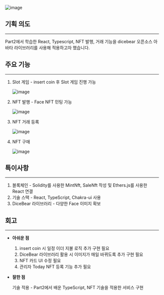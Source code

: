 ![image](https://github.com/YangHyunYong/file-upload-minting/assets/43340172/dffacb51-cb8d-4ab5-bd85-b9677589376a)
## 기획 의도

---

Part2에서 학습한 React, Typescript, NFT 발행, 거래 기능을 dicebear 오픈소스 아바타 라이브러리를 사용해 적용하고자 했습니다.

## 주요 기능

---

1. Slot 게임 - insert coin 후 Slot 게임 진행 가능
    
    ![image](https://github.com/YangHyunYong/file-upload-minting/assets/43340172/3cd4a826-0775-4bac-af79-aa1de37be9cc)
    
2. NFT 발행 - Face NFT 민팅 가능
    
    ![image](https://github.com/YangHyunYong/file-upload-minting/assets/43340172/3b4ada12-4ab9-488f-a012-3902636cdd38)
    
3. NFT 거래 등록
    
    ![image](https://github.com/YangHyunYong/file-upload-minting/assets/43340172/a9cdf7fe-7985-441c-b321-e318cb55ae02)
    
4. NFT 구매
    
    ![image](https://github.com/YangHyunYong/file-upload-minting/assets/43340172/f79c6495-3862-47a3-af83-f0e40eb22c81)
    

## 특이사항

---

1. 블록체인 - Solidity를 사용한 MintNft, SaleNft 작성 및 Ethers.js를 사용한 React 연결
2. 기술 스택 - React, TypeScript, Chakra-ui 사용
3. DiceBear 라이브러리 - 다양한 Face 이미지 확보

## 회고

---

- **아쉬운 점**
    1. insert coin 시 일정 이더 지불 로직 추가 구현 필요
    2. DiceBear 라이브러리 활용 시 이미지가 매일 바뀌도록 추가 구현 필요
    3. NFT 카드 UI 수정 필요
    4. 관리자 Today NFT 등록 기능 추가 필요
    
- **잘한 점**
    
    기술 적용 - Part2에서 배운 TypeScript, NFT 기술을 적용한 서비스 구현
